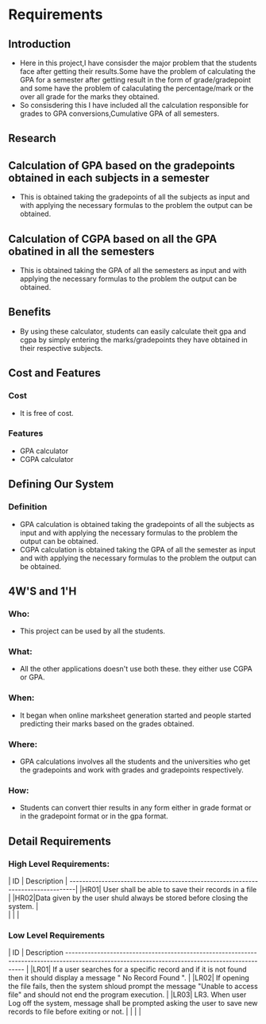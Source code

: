 # Requirements
## Introduction
* Here in this project,I have consisder the major problem that the students face after getting their results.Some have the problem of calculating the GPA for a semester after getting result in the form of grade/gradepoint and some have the problem of calaculating the percentage/mark or the over all grade for the marks they obtained.
* So consisdering this I have included all the calculation responsible for grades to GPA conversions,Cumulative GPA of all semesters.
## Research
## Calculation of GPA based on the gradepoints obtained in each subjects in a semester
* This is obtained taking the gradepoints of all the subjects as input and with applying the necessary formulas to the problem the output can be obtained.
## Calculation of CGPA based on all the GPA obatined in all the semesters
* This is obtained taking the GPA of all the semesters as input and with applying the necessary formulas to the problem the output can be obtained.
## Benefits
* By using these calculator, students can easily calculate theit gpa and cgpa by simply entering the marks/gradepoints they have obtained in their respective subjects.
## Cost and Features
### Cost
* It is free of cost.
### Features
* GPA calculator
* CGPA calculator
## Defining Our System
### Definition
* GPA calculation is obtained taking the gradepoints of all the subjects as input and with applying the necessary formulas to the problem the output can be obtained. 
* CGPA calculation is obtained taking the GPA of all the semester as input and with applying the necessary formulas to the problem the output can be obtained. 
## 4W'S and 1'H
### Who:
* This project can be used by all the students.
### What:
* All the other applications doesn't use both these. they either use CGPA or GPA.
### When:
* It began when online marksheet generation started and people started predicting their marks based on the grades obtained.
### Where:
* GPA calculations involves all the students and the universities who get the gradepoints and work with grades and gradepoints respectively.
### How:
* Students can convert thier results in any form either in grade format or in the gradepoint format or in the gpa format.
## Detail Requirements
### High Level Requirements:

| ID | Description                                                              |
--------------------------------------------------------------------------------|
|HR01| User shall be able to save their records in a file                       |
|HR02|Data given by the user shuld always be stored before closing the system.  |  
|    |                                                                          |

### Low Level Requirements

| ID | Description
----------------------------------------------------------------------------------------------------------------------------------------------- |
|LR01| If a user searches for a specific record and if it is not found then it should display a message " No Record Found ".                    |
|LR02| If opening the file fails, then the system shloud prompt the message "Unable to access file" and should not end the program execution.   |
|LR03| LR3. When user Log off the system, message shall be prompted asking the user to save new records to file before exiting or not.          |
|    |                                                                                                                                          |



